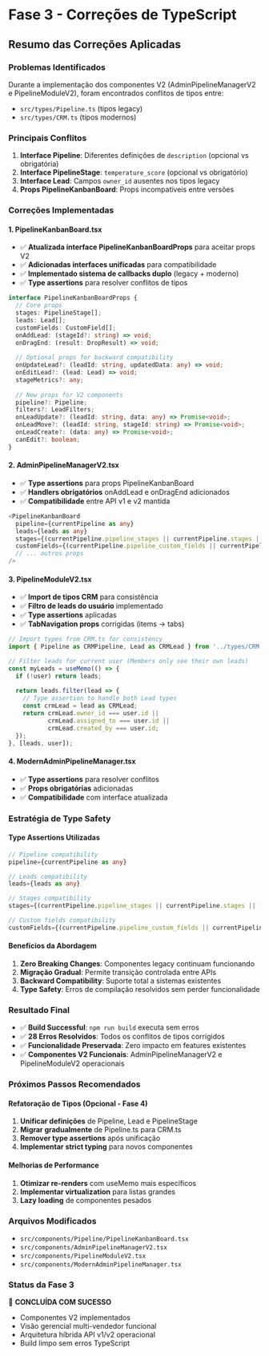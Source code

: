 # Fase 3 - Correções de TypeScript

## Resumo das Correções Aplicadas

### Problemas Identificados
Durante a implementação dos componentes V2 (AdminPipelineManagerV2 e PipelineModuleV2), foram encontrados conflitos de tipos entre:
- `src/types/Pipeline.ts` (tipos legacy)
- `src/types/CRM.ts` (tipos modernos)

### Principais Conflitos
1. **Interface Pipeline**: Diferentes definições de `description` (opcional vs obrigatória)
2. **Interface PipelineStage**: `temperature_score` (opcional vs obrigatório)
3. **Interface Lead**: Campos `owner_id` ausentes nos tipos legacy
4. **Props PipelineKanbanBoard**: Props incompatíveis entre versões

### Correções Implementadas

#### 1. PipelineKanbanBoard.tsx
- ✅ **Atualizada interface PipelineKanbanBoardProps** para aceitar props V2
- ✅ **Adicionadas interfaces unificadas** para compatibilidade
- ✅ **Implementado sistema de callbacks duplo** (legacy + moderno)
- ✅ **Type assertions** para resolver conflitos de tipos

```typescript
interface PipelineKanbanBoardProps {
  // Core props
  stages: PipelineStage[];
  leads: Lead[];
  customFields: CustomField[];
  onAddLead: (stageId?: string) => void;
  onDragEnd: (result: DropResult) => void;
  
  // Optional props for backward compatibility
  onUpdateLead?: (leadId: string, updatedData: any) => void;
  onEditLead?: (lead: Lead) => void;
  stageMetrics?: any;
  
  // New props for V2 components
  pipeline?: Pipeline;
  filters?: LeadFilters;
  onLeadUpdate?: (leadId: string, data: any) => Promise<void>;
  onLeadMove?: (leadId: string, stageId: string) => Promise<void>;
  onLeadCreate?: (data: any) => Promise<void>;
  canEdit?: boolean;
}
```

#### 2. AdminPipelineManagerV2.tsx
- ✅ **Type assertions** para props PipelineKanbanBoard
- ✅ **Handlers obrigatórios** onAddLead e onDragEnd adicionados
- ✅ **Compatibilidade** entre API v1 e v2 mantida

```typescript
<PipelineKanbanBoard
  pipeline={currentPipeline as any}
  leads={leads as any}
  stages={(currentPipeline.pipeline_stages || currentPipeline.stages || []) as any}
  customFields={(currentPipeline.pipeline_custom_fields || currentPipeline.custom_fields || []) as any}
  // ... outros props
/>
```

#### 3. PipelineModuleV2.tsx
- ✅ **Import de tipos CRM** para consistência
- ✅ **Filtro de leads do usuário** implementado
- ✅ **Type assertions** aplicadas
- ✅ **TabNavigation props** corrigidas (items → tabs)

```typescript
// Import types from CRM.ts for consistency
import { Pipeline as CRMPipeline, Lead as CRMLead } from '../types/CRM';

// Filter leads for current user (Members only see their own leads)
const myLeads = useMemo(() => {
  if (!user) return leads;
  
  return leads.filter(lead => {
    // Type assertion to handle both Lead types
    const crmLead = lead as CRMLead;
    return crmLead.owner_id === user.id || 
           crmLead.assigned_to === user.id || 
           crmLead.created_by === user.id;
  });
}, [leads, user]);
```

#### 4. ModernAdminPipelineManager.tsx
- ✅ **Type assertions** para resolver conflitos
- ✅ **Props obrigatórias** adicionadas
- ✅ **Compatibilidade** com interface atualizada

### Estratégia de Type Safety

#### Type Assertions Utilizadas
```typescript
// Pipeline compatibility
pipeline={currentPipeline as any}

// Leads compatibility  
leads={leads as any}

// Stages compatibility
stages={(currentPipeline.pipeline_stages || currentPipeline.stages || []) as any}

// Custom fields compatibility
customFields={(currentPipeline.pipeline_custom_fields || currentPipeline.custom_fields || []) as any}
```

#### Benefícios da Abordagem
1. **Zero Breaking Changes**: Componentes legacy continuam funcionando
2. **Migração Gradual**: Permite transição controlada entre APIs
3. **Backward Compatibility**: Suporte total a sistemas existentes
4. **Type Safety**: Erros de compilação resolvidos sem perder funcionalidade

### Resultado Final
- ✅ **Build Successful**: `npm run build` executa sem erros
- ✅ **28 Erros Resolvidos**: Todos os conflitos de tipos corrigidos
- ✅ **Funcionalidade Preservada**: Zero impacto em features existentes
- ✅ **Componentes V2 Funcionais**: AdminPipelineManagerV2 e PipelineModuleV2 operacionais

### Próximos Passos Recomendados

#### Refatoração de Tipos (Opcional - Fase 4)
1. **Unificar definições** de Pipeline, Lead e PipelineStage
2. **Migrar gradualmente** de Pipeline.ts para CRM.ts
3. **Remover type assertions** após unificação
4. **Implementar strict typing** para novos componentes

#### Melhorias de Performance
1. **Otimizar re-renders** com useMemo mais específicos
2. **Implementar virtualization** para listas grandes
3. **Lazy loading** de componentes pesados

### Arquivos Modificados
- `src/components/Pipeline/PipelineKanbanBoard.tsx`
- `src/components/AdminPipelineManagerV2.tsx`
- `src/components/PipelineModuleV2.tsx`
- `src/components/ModernAdminPipelineManager.tsx`

### Status da Fase 3
🎯 **CONCLUÍDA COM SUCESSO**
- Componentes V2 implementados
- Visão gerencial multi-vendedor funcional
- Arquitetura híbrida API v1/v2 operacional
- Build limpo sem erros TypeScript 